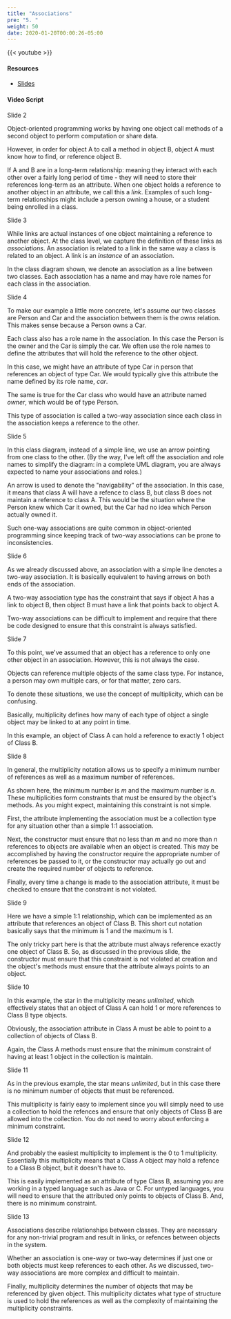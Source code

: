 ```yaml
---
title: "Associations"
pre: "5. "
weight: 50
date: 2020-01-20T00:00:26-05:00
---
```


{{< youtube  >}}

#### Resources

* [Slides](/3-cc310/02-review-oop/05-associations-slides.pptx)

#### Video Script

Slide 2

Object-oriented programming works by having one object call methods of a second object to perform computation or share data.

However, in order for object A to call a method in object B, object A must know how to find, or reference object B.

If A and B are in a long-term relationship: meaning they interact with each other over a fairly long period of time - they will need to store their references long-term as an attribute. When one object holds a reference to another object in an attribute, we call this a _link_. Examples of such long-term relationships might include a person owning a house, or a student being enrolled in a class.

Slide 3

While links are actual instances of one object maintaining a reference to another object. At the class level, we capture the definition of these links as _associations_.  An association is related to a link in the same way a class is related to an object. A link is an _instance_ of an association.  

In the class diagram shown, we denote an association as a line between two classes. Each association has a name and may have role names for each class in the association.

Slide 4

To make our example a little more concrete, let's assume our two classes are Person and Car and the association between them is the _owns_ relation. This makes sense because a Person owns a Car.

Each class also has a role name in the association. In this case the Person is the owner and the Car is simply the car. We often use the role names to define the attributes that will hold the reference to the other object.

In this case, we might have an attribute of type Car in person that references an object of type Car. We would typically give this attribute the name defined by its role name, _car_.

The same is true for the Car class who would have an attribute named _owner_, which would be of type Person.

This type of association is called a two-way association since each class in the association keeps a reference to the other.

Slide 5

In this class diagram, instead of a simple line, we use an arrow pointing from one class to the other. (By the way, I've left off the association and role names to simplify the diagram: in a complete UML diagram, you are always expected to name your associations and roles.)

An arrow is used to denote the "navigability" of the association. In this case, it means that class A will have a refence to class B, but class B does not maintain a reference to class A. This would be the situation where the Person knew which Car it owned, but the Car had no idea which Person actually owned it.

Such one-way associations are quite common in object-oriented programming since keeping track of two-way associations can be prone to inconsistencies.

Slide 6

As we already discussed above, an association with a simple line denotes a two-way association. It is basically equivalent to having arrows on both ends of the association.

A two-way association type has the constraint that says if object A has a link to object B, then object B must have a link that points back to object A.

Two-way associations can be difficult to implement and require that there be code designed to ensure that this constraint is always satisfied.

Slide 7

To this point, we've assumed that an object has a reference to only one other object in an association. However, this is not always the case.

Objects can reference multiple objects of the same class type. For instance, a person may own multiple cars, or for that matter, zero cars.

To denote these situations, we use the concept of multiplicity, which can be confusing.

Basically, multiplicity defines how many of each type of object a single object may be linked to at any point in time.

In this example, an object of Class A can hold a reference to exactly 1 object of Class B.

Slide 8

In general, the multiplicity notation allows us to specify a minimum number of references as well as a maximum number of references.

As shown here, the minimum number is _m_ and the maximum number is _n_.  These multiplicities form constraints that must be ensured by the object's methods. As you might expect, maintaining this constraint is not simple.

First, the attribute implementing the association must be a collection type for any situation other than a simple 1:1 association.

Next, the constructor must ensure that no less than _m_ and no more than _n_ references to objects are available when an object is created. This may be accomplished by having the constructor require the appropriate number of references be passed to it, or the constructor may actually go out and create the required number of objects to reference.

Finally, every time a change is made to the association attribute, it must be checked to ensure that the constraint is not violated.

Slide 9

Here we have a simple 1:1 relationship, which can be implemented as an attribute that references an object of Class B. This short cut notation basically says that the minimum is 1 and the maximum is 1.

The only tricky part here is that the attribute must always reference exactly one object of Class B. So, as discussed in the previous slide, the constructor must ensure that this constraint is not violated at creation and the object's methods must ensure that the attribute always points to an object.

Slide 10

In this example, the star in the multiplicity means _unlimited_, which effectively states that an object of Class A can hold 1 or more references to Class B type objects.

Obviously, the association attribute in Class A must be able to point to a collection of objects of Class B.

Again, the Class A methods must ensure that the minimum constraint of having at least 1 object in the collection is maintain.  

Slide 11

As in the previous example, the star means _unlimited_, but in this case there is no minimum number of objects that must be referenced.

This multiplicity is fairly easy to implement since you will simply need to use a collection to hold the refences and ensure that only objects of Class B are allowed into the collection. You do not need to worry about enforcing a minimum constraint.

Slide 12

And probably the easiest multiplicity to implement is the 0 to 1 multiplicity. Essentially this multiplicity means that a Class A object may hold a refence to a Class B object, but it doesn't have to.

This is easily implemented as an attribute of type Class B, assuming you are working in a typed language such as Java or C. For untyped languages, you will need to ensure that the attributed only points to objects of Class B. And, there is no minimum constraint.

Slide 13

Associations describe relationships between classes. They are necessary for any non-trivial program and result in links, or refences between objects in the system.

Whether an association is one-way or two-way determines if just one or both objects must keep references to each other. As we discussed, two-way associations are more complex and difficult to maintain.

Finally, multiplicity determines the number of objects that may be referenced by given object. This multiplicity dictates what type of structure is used to hold the references as well as the complexity of maintaining the multiplicity constraints.
